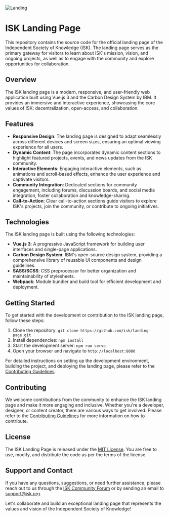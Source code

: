![Landing](https://github.com/Independent-Society-of-Knowledge/ISK-Landing-Page/assets/76442288/673d08f8-4cc0-4518-abdd-4c4c1a6ebb04)

# ISK Landing Page

This repository contains the source code for the official landing page of the Independent Society of Knowledge (ISK). The landing page serves as the primary gateway for visitors to learn about ISK's mission, vision, and ongoing projects, as well as to engage with the community and explore opportunities for collaboration.

## Overview

The ISK landing page is a modern, responsive, and user-friendly web application built using Vue.js 3 and the Carbon Design System by IBM. It provides an immersive and interactive experience, showcasing the core values of ISK: decentralization, open-access, and collaboration.

## Features

- **Responsive Design**: The landing page is designed to adapt seamlessly across different devices and screen sizes, ensuring an optimal viewing experience for all users.
- **Dynamic Content**: The page incorporates dynamic content sections to highlight featured projects, events, and news updates from the ISK community.
- **Interactive Elements**: Engaging interactive elements, such as animations and scroll-based effects, enhance the user experience and captivate visitors.
- **Community Integration**: Dedicated sections for community engagement, including forums, discussion boards, and social media integration, foster collaboration and knowledge-sharing.
- **Call-to-Action**: Clear call-to-action sections guide visitors to explore ISK's projects, join the community, or contribute to ongoing initiatives.

## Technologies

The ISK landing page is built using the following technologies:

- **Vue.js 3**: A progressive JavaScript framework for building user interfaces and single-page applications.
- **Carbon Design System**: IBM's open-source design system, providing a comprehensive library of reusable UI components and design guidelines.
- **SASS/SCSS**: CSS preprocessor for better organization and maintainability of stylesheets.
- **Webpack**: Module bundler and build tool for efficient development and deployment.

## Getting Started

To get started with the development or contribution to the ISK landing page, follow these steps:

1. Clone the repository: `git clone https://github.com/isk/landing-page.git`
2. Install dependencies: `npm install`
3. Start the development server: `npm run serve`
4. Open your browser and navigate to `http://localhost:8080`

For detailed instructions on setting up the development environment, building the project, and deploying the landing page, please refer to the [Contributing Guidelines](link/to/contributing/guidelines).

## Contributing

We welcome contributions from the community to enhance the ISK landing page and make it more engaging and inclusive. Whether you're a developer, designer, or content creator, there are various ways to get involved. Please refer to the [Contributing Guidelines](link/to/contributing/guidelines) for more information on how to contribute.

## License

The ISK Landing Page is released under the [MIT License](link/to/license/file). You are free to use, modify, and distribute the code as per the terms of the license.

## Support and Contact

If you have any questions, suggestions, or need further assistance, please reach out to us through the [ISK Community Forum](link/to/community/forum) or by sending an email to [support@isk.org](mailto:support@isk.org).

Let's collaborate and build an exceptional landing page that represents the values and vision of the Independent Society of Knowledge!
